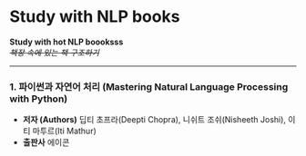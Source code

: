 # Study with NLP books
**Study with hot NLP boooksss**  
*~~책장 속에 있는 책 구조하기~~*

* * *

### 1. 파이썬과 자연어 처리 (Mastering Natural Language Processing with Python)
* **저자 (Authors)** 딥티 초프라(Deepti Chopra), 니쉬트 조쉬(Nisheeth Joshi), 이티 마투르(Iti Mathur)
* **출판사** 에이콘
